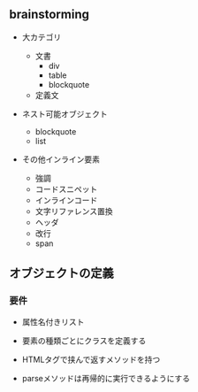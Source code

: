 ## brainstorming ##

- 大カテゴリ
    - 文書
        - div
        - table
        - blockquote
    - 定義文

- ネスト可能オブジェクト
    - blockquote
    - list

    

- その他インライン要素
    - 強調
    - コードスニペット
    - インラインコード
    - 文字リファレンス置換
    - ヘッダ
    - 改行
    - span    

## オブジェクトの定義
### 要件
- 属性名付きリスト
- 要素の種類ごとにクラスを定義する
- HTMLタグで挟んで返すメソッドを持つ

- parseメソッドは再帰的に実行できるようにする